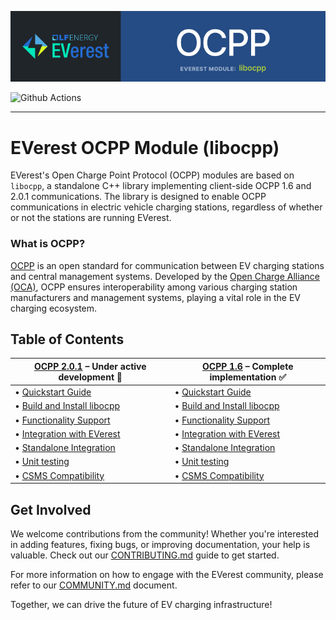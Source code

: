 
![Header](doc/img/banner-ocpp.jpg)

![Github Actions](https://github.com/EVerest/libocpp/actions/workflows/build_and_test.yaml/badge.svg)

---

# EVerest OCPP Module (libocpp)

EVerest's Open Charge Point Protocol (OCPP) modules are based on `libocpp`, a standalone C++ library implementing client-side OCPP 1.6 and 2.0.1 communications. The library is designed to enable OCPP communications in electric vehicle charging stations, regardless of whether or not the stations are running EVerest.
 

### What is OCPP?

[OCPP](https://en.wikipedia.org/wiki/Open_Charge_Point_Protocol) is an open standard for communication between EV charging stations and central management systems. Developed by the [Open Charge Alliance (OCA)](https://openchargealliance.org/), OCPP ensures interoperability among various charging station manufacturers and management systems, playing a vital role in the EV charging ecosystem.


## Table of Contents

| [OCPP 2.0.1](/doc/ocpp_201_README.md) – Under active development :construction: | [OCPP 1.6](/doc/ocpp_16_README.md) – Complete implementation :white_check_mark: |
|------------|----------|
| • [Quickstart Guide](/doc/ocpp_201_README.md#quickstart-for-ocpp-201) | • [Quickstart Guide](/doc/ocpp_16_README.md#quickstart-for-ocpp-16) |
| • [Build and Install libocpp](/doc/ocpp_201_README.md#build-and-install-libocpp) | • [Build and Install libocpp](/doc/ocpp_16_README.md#build-and-install-libocpp) |
| • [Functionality Support](/doc/ocpp_201_README.md#integration-with-everest) | • [Functionality Support](/doc/ocpp_16_README.md#functionality-support) |
| • [Integration with EVerest](/doc/ocpp_201_README.md#integration-with-everest) | • [Integration with EVerest](/doc/ocpp_16_README.md#integration-with-everest) |
| • [Standalone Integration](/doc/ocpp_201_README.md#standalone-integration) | • [Standalone Integration](/doc/ocpp_16_README.md#standalone-integration) |
| • [Unit testing](doc/ocpp_201_README.md#unit-testing) | • [Unit testing](doc/ocpp_16_README.md#unit-testing) |
| • [CSMS Compatibility](/doc/ocpp_201_README.md#csms-compatibility) | • [CSMS Compatibility](/doc/ocpp_16_README.md#csms-compatibility) |

## Get Involved

We welcome contributions from the community! Whether you're interested in adding features, fixing bugs, or improving documentation, your help is valuable. Check out our [CONTRIBUTING.md](https://github.com/EVerest/EVerest/blob/main/CONTRIBUTING.md) guide to get started.

For more information on how to engage with the EVerest community, please refer to our [COMMUNITY.md](https://github.com/EVerest/EVerest/blob/main/COMMUNITY.md) document.

Together, we can drive the future of EV charging infrastructure!
